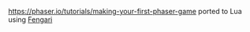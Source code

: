 https://phaser.io/tutorials/making-your-first-phaser-game ported to Lua using [Fengari](https://fengari.io/)
